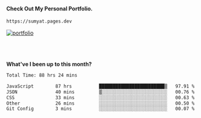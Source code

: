 #### Check Out My Personal Portfolio.
````bash
https://sumyat.pages.dev
````

<a href='https://sumyat.pages.dev/'>
    <img src='https://github.com/sumyat-aung/sumyat-aung/assets/108873224/c9b4f2be-c585-4dd3-84e1-692c3854a6d8' alt='portfolio' align='center' />
</a>


<br />
<br />


<br />
<br />

**What've I been up to this month?**

<!--START_SECTION:waka-->

```txt
Total Time: 88 hrs 24 mins

JavaScript        87 hrs          ████████████████████████▒   97.91 %
JSON              40 mins         ▒░░░░░░░░░░░░░░░░░░░░░░░░   00.76 %
CSS               33 mins         ░░░░░░░░░░░░░░░░░░░░░░░░░   00.63 %
Other             26 mins         ░░░░░░░░░░░░░░░░░░░░░░░░░   00.50 %
Git Config        3 mins          ░░░░░░░░░░░░░░░░░░░░░░░░░   00.07 %
```

<!--END_SECTION:waka-->




